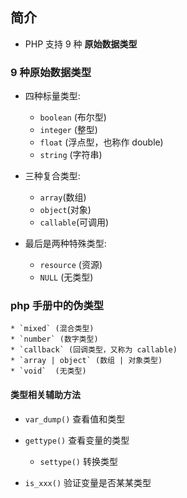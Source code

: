 ## 简介
* PHP 支持 9 种 **原始数据类型**


### 9 种原始数据类型
* 四种标量类型:
    * `boolean` (布尔型)
    * `integer` (整型)
    * `float` (浮点型，也称作 double)
    * `string` (字符串)

* 三种复合类型:
    * `array`(数组)
    * `object`(对象)
    * `callable`(可调用)

* 最后是两种特殊类型:
    * `resource` (资源)
    * `NULL` (无类型)


### php 手册中的伪类型
    * `mixed` (混合类型)
    * `number` (数字类型)
    * `callback` (回调类型，又称为 callable)
    * `array | object` (数组 | 对象类型)
    * `void`  (无类型)


#### 类型相关辅助方法
* `var_dump()` 查看值和类型

* `gettype()` 查看变量的类型
    * `settype()` 转换类型

* `is_xxx()` 验证变量是否某某类型
